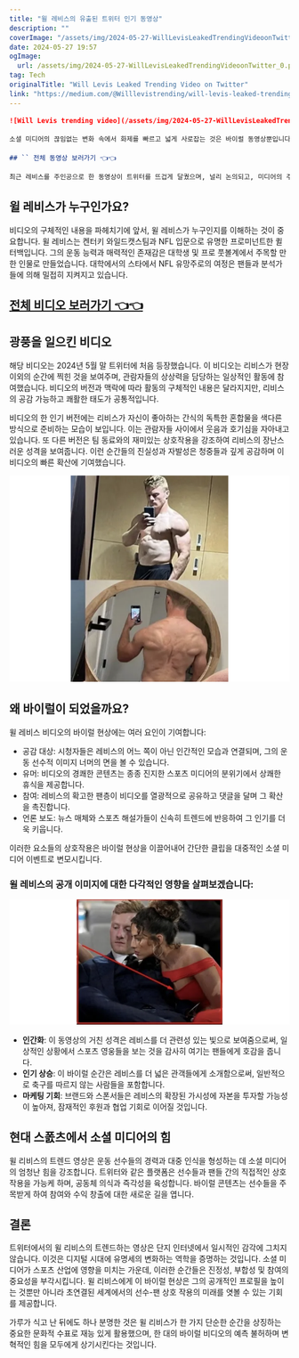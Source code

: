 ```yaml
---
title: "윌 레비스의 유출된 트위터 인기 동영상"
description: ""
coverImage: "/assets/img/2024-05-27-WillLevisLeakedTrendingVideoonTwitter_0.png"
date: 2024-05-27 19:57
ogImage: 
  url: /assets/img/2024-05-27-WillLevisLeakedTrendingVideoonTwitter_0.png
tag: Tech
originalTitle: "Will Levis Leaked Trending Video on Twitter"
link: "https://medium.com/@Willlevistrending/will-levis-leaked-trending-video-on-twitter-85f3fd84871c"
---
```



```markdown
![Will Levis trending video](/assets/img/2024-05-27-WillLevisLeakedTrendingVideoonTwitter_0.png)

소셜 미디어의 끊임없는 변화 속에서 화제를 빠르고 넓게 사로잡는 것은 바이럴 동영상뿐입니다. 최근 이 현상의 중심에 서 있는 인물은 미식 축구 세계의 떠오르는 스타인 윌 레비스입니다.

## `` 전체 동영상 보러가기 👈👈

최근 레비스를 주인공으로 한 동영상이 트위터를 뜨겁게 달궜으며, 널리 논의되고, 미디어의 주목을 받고 있습니다. 이곳에서는 이 동영상의 내용, 영향 및 레비스와 디지털 세계에 대한 보다 넓은 함의를 탐험해 보겠습니다.
```

<div class="content-ad"></div>

## 윌 레비스가 누구인가요?

비디오의 구체적인 내용을 파헤치기에 앞서, 윌 레비스가 누구인지를 이해하는 것이 중요합니다. 윌 레비스는 켄터키 와일드캣스팀과 NFL 입문으로 유명한 프로미넌트한 퀼터백입니다. 그의 운동 능력과 매력적인 존재감은 대학생 및 프로 풋볼계에서 주목할 만한 인물로 만들었습니다. 대학에서의 스타에서 NFL 유망주로의 여정은 팬들과 분석가들에 의해 밀접히 지켜지고 있습니다.

## [전체 비디오 보러가기 👈👈](링크)

## 광풍을 일으킨 비디오

<div class="content-ad"></div>

해당 비디오는 2024년 5월 말 트위터에 처음 등장했습니다. 이 비디오는 리비스가 현장 이외의 순간에 찍힌 것을 보여주며, 관람자들의 상상력을 담당하는 일상적인 활동에 참여했습니다. 비디오의 버전과 맥락에 따라 활동의 구체적인 내용은 달라지지만, 리비스의 공감 가능하고 쾌활한 태도가 공통적입니다.

비디오의 한 인기 버전에는 리비스가 자신이 좋아하는 간식의 독특한 혼합물을 색다른 방식으로 준비하는 모습이 보입니다. 이는 관람자들 사이에서 웃음과 호기심을 자아내고 있습니다. 또 다른 버전은 팀 동료와의 재미있는 상호작용을 강조하여 리비스의 장난스러운 성격을 보여줍니다. 이런 순간들의 진실성과 자발성은 청중들과 깊게 공감하며 이 비디오의 빠른 확산에 기여했습니다.

![Levis Video](/assets/img/2024-05-27-WillLevisLeakedTrendingVideoonTwitter_1.png)

## 왜 바이럴이 되었을까요?

<div class="content-ad"></div>

윌 레비스 비디오의 바이럴 현상에는 여러 요인이 기여합니다:

- 공감 대상: 시청자들은 레비스의 어느 쪽이 아닌 인간적인 모습과 연결되며, 그의 운동 선수적 이미지 너머의 면을 볼 수 있습니다.
- 유머: 비디오의 경쾌한 콘텐츠는 종종 진지한 스포츠 미디어의 분위기에서 상쾌한 휴식을 제공합니다.
- 참여: 레비스의 확고한 팬층이 비디오를 열광적으로 공유하고 댓글을 달며 그 확산을 촉진합니다.
- 언론 보도: 뉴스 매체와 스포츠 해설가들이 신속히 트렌드에 반응하여 그 인기를 더욱 키웁니다.

이러한 요소들의 상호작용은 바이럴 현상을 이끌어내어 간단한 클립을 대중적인 소셜 미디어 이벤트로 변모시킵니다.

<div class="content-ad"></div>

### 윌 레비스의 공개 이미지에 대한 다각적인 영향을 살펴보겠습니다:

![2024-05-27-WillLevisLeakedTrendingVideoonTwitter_2.png](/assets/img/2024-05-27-WillLevisLeakedTrendingVideoonTwitter_2.png)

- **인간화**: 이 동영상의 거친 성격은 레비스를 더 관련성 있는 빛으로 보여줌으로써, 일상적인 상황에서 스포츠 영웅들을 보는 것을 감사히 여기는 팬들에게 호감을 줍니다.
- **인기 상승**: 이 바이럴 순간은 레비스를 더 넓은 관객들에게 소개함으로써, 일반적으로 축구를 따르지 않는 사람들을 포함합니다.
- **마케팅 기회**: 브랜드와 스폰서들은 레비스의 확장된 가시성에 자본을 투자할 가능성이 높아져, 잠재적인 후원과 협업 기회로 이어질 것입니다.

## 현대 스폸츠에서 소셜 미디어의 힘

<div class="content-ad"></div>

윌 리비스의 트렌드 영상은 운동 선수들의 경력과 대중 인식을 형성하는 데 소셜 미디어의 엄청난 힘을 강조합니다. 트위터와 같은 플랫폼은 선수들과 팬들 간의 직접적인 상호 작용을 가능케 하며, 공동체 의식과 즉각성을 육성합니다. 바이럴 콘텐츠는 선수들을 주목받게 하여 참여와 수익 창출에 대한 새로운 길을 엽니다.

## 결론

트위터에서의 윌 리비스의 트렌드하는 영상은 단지 인터넷에서 일시적인 감각에 그치지 않습니다. 이것은 디지털 시대에 유명세의 변화하는 역학을 증명하는 것입니다. 소셜 미디어가 스포츠 산업에 영향을 미치는 가운데, 이러한 순간들은 진정성, 부합성 및 참여의 중요성을 부각시킵니다. 윌 리비스에게 이 바이럴 현상은 그의 공개적인 프로필을 높이는 것뿐만 아니라 초연결된 세계에서의 선수-팬 상호 작용의 미래를 엿볼 수 있는 기회를 제공합니다.

가루가 식고 난 뒤에도 하나 분명한 것은 윌 리비스가 한 가지 단순한 순간을 상징하는 중요한 문화적 수표로 재능 있게 활용했으며, 한 대의 바이럴 비디오의 예측 불허하며 변혁적인 힘을 모두에게 상기시킨다는 것입니다.